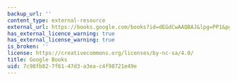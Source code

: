```yaml
---
backup_url: ''
content_type: external-resource
external_url: https://books.google.com/books?id=dEGdCwAAQBAJ&lpg=PP1&pg=PA3#v=onepage&q&f=false
has_external_licence_warning: true
has_external_license_warning: true
is_broken: ''
license: https://creativecommons.org/licenses/by-nc-sa/4.0/
title: Google Books
uid: 7c98fb82-7f61-47d3-a3ea-c4f98721e49e
---
```

